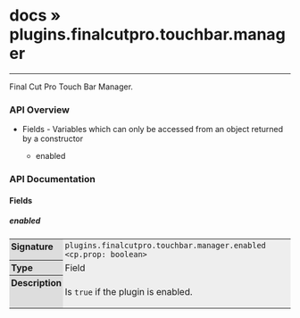 # [docs](index.md) » plugins.finalcutpro.touchbar.manager
---

Final Cut Pro Touch Bar Manager.

<style type="text/css">
	a { text-decoration: none; }
	a:hover { text-decoration: underline; }
	th { background-color: #DDDDDD; vertical-align: top; padding: 3px; }
	td { width: 100%; background-color: #EEEEEE; vertical-align: top; padding: 3px; }
	table { width: 100% ; border: 1px solid #0; text-align: left; }
	section > table table td { width: 0; }
</style>
<link rel="stylesheet" href="../../css/docs.css" type="text/css" media="screen" />
<h3>API Overview</h3>
<ul>
<li>Fields - Variables which can only be accessed from an object returned by a constructor</li>
  <ul>
	<li><a href="#enabled">enabled</a></li>
  </ul>
</ul>
<h3>API Documentation</h3>
<h4 class="documentation-section">Fields</h4>
  <section id="enabled">
	<h5><a href="#enabled">enabled</a></h5>
	<table>
	  <tr>
		<th>Signature</th>
		<td><code>plugins.finalcutpro.touchbar.manager.enabled &lt;cp.prop: boolean&gt;</code></td>
	  </tr>
	  <tr>
		<th>Type</th>
		<td>Field</td>
	  </tr>
	  <tr>
		<th>Description</th>
		<td><p>Is <code>true</code> if the plugin is enabled.</p>
</td>
	  </tr>
	</table>
  </section>

